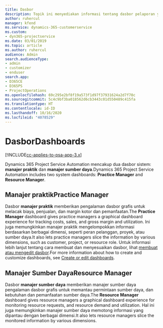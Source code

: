 ```yaml
---
title: Dasbor
description: Topik ini menyediakan informasi tentang dasbor pelaporan yang disertakan di Dynamics 365 Project Service Automation.
author: ruhercul
manager: kfend
ms.service: dynamics-365-customerservice
ms.custom:
- dyn365-projectservice
ms.date: 03/01/2019
ms.topic: article
ms.author: ruhercul
audience: Admin
search.audienceType:
- admin
- customizer
- enduser
search.app:
- D365CE
- D365PS
- ProjectOperations
ms.openlocfilehash: 69c295e2bf8f19a573f1d97f37931624a2d7f70c
ms.sourcegitcommit: 5c4c9bf3ba018562d6cb3443c01d550489c415fa
ms.translationtype: HT
ms.contentlocale: id-ID
ms.lasthandoff: 10/16/2020
ms.locfileid: "4078529"
---
```

# <a name="dashboards"></a><span data-ttu-id="bb8b8-103">Dasbor</span><span class="sxs-lookup"><span data-stu-id="bb8b8-103">Dashboards</span></span>

[!INCLUDE[cc-applies-to-psa-app-3.x](../includes/cc-applies-to-psa-app-3x.md)]

<span data-ttu-id="bb8b8-104">Dynamics 365 Project Service Automation mencakup dua dasbor sistem: **manajer praktik** dan **manajer sumber daya**.</span><span class="sxs-lookup"><span data-stu-id="bb8b8-104">Dynamics 365 Project Service Automation includes two system dashboards: **Practice Manager** and **Resource Manager**.</span></span>

## <a name="practice-manager"></a><span data-ttu-id="bb8b8-105">Manajer praktik</span><span class="sxs-lookup"><span data-stu-id="bb8b8-105">Practice Manager</span></span> 

<span data-ttu-id="bb8b8-106">Dasbor **manajer praktik** memberikan pengalaman dasbor grafis untuk melacak biaya, penjualan, dan margin kotor dan pemanfaatan.</span><span class="sxs-lookup"><span data-stu-id="bb8b8-106">The **Practice Manager** dashboard gives practice managers a graphical dashboard experience for tracking costs, sales, and gross margin and utilization.</span></span> <span data-ttu-id="bb8b8-107">Ini juga memungkinkan manajer praktik mengelompokkan informasi berdasarkan berbagai dimensi, seperti peran pelanggan, proyek, atau sumber daya.</span><span class="sxs-lookup"><span data-stu-id="bb8b8-107">It also lets practice managers slice the information by various dimensions, such as customer, project, or resource role.</span></span> <span data-ttu-id="bb8b8-108">Untuk informasi lebih lanjut tentang cara membuat dan menyesuaikan dasbor, lihat [membuat atau mengedit dasbor](https://docs.microsoft.com/dynamics365/customerengagement/on-premises/customize/create-edit-dashboards).</span><span class="sxs-lookup"><span data-stu-id="bb8b8-108">For more information about how to create and customize dashboards, see [Create or edit dashboards](https://docs.microsoft.com/dynamics365/customerengagement/on-premises/customize/create-edit-dashboards).</span></span>

## <a name="resource-manager"></a><span data-ttu-id="bb8b8-109">Manajer Sumber Daya</span><span class="sxs-lookup"><span data-stu-id="bb8b8-109">Resource Manager</span></span> 

<span data-ttu-id="bb8b8-110">Dasbor **manajer sumber daya** memberikan manajer sumber daya pengalaman dasbor grafis untuk memantau permintaan sumber daya, dan kebutuhan dan pemanfaatan sumber daya.</span><span class="sxs-lookup"><span data-stu-id="bb8b8-110">The **Resource Manager** dashboard gives resource managers a graphical dashboard experience for monitoring resource requests, and resource demand and utilization.</span></span> <span data-ttu-id="bb8b8-111">Hal ini juga memungkinkan manajer sumber daya memotong informasi yang dipantau dengan berbagai dimensi.</span><span class="sxs-lookup"><span data-stu-id="bb8b8-111">It also lets resource managers slice the monitored information by various dimensions.</span></span>
